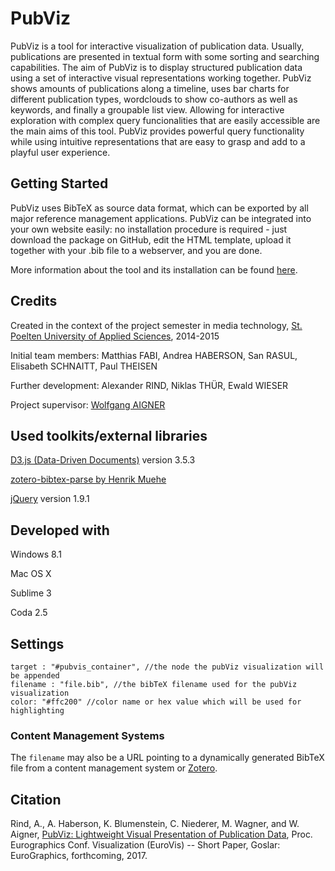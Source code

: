 PubViz
================


PubViz is a tool for interactive visualization of publication data. Usually, publications are presented in textual form with some sorting and searching capabilities. The aim of PubViz is to display structured publication data using a set of interactive visual representations working together. PubViz shows amounts of publications along a timeline, uses bar charts for different publication types, wordclouds to show co-authors as well as keywords, and finally a groupable list view. Allowing for interactive exploration with complex query funcionalities that are easily accessible are the main aims of this tool. PubViz provides powerful query functionality while using intuitive representations that are easy to grasp and add to a playful user experience.

Getting Started
---------------

PubViz uses BibTeX as source data format, which can be exported by all major reference management applications. PubViz can be integrated into your own website easily: no installation procedure is required - just download the package on GitHub, edit the HTML template, upload it together with your .bib file to a webserver, and you are done.

More information about the tool and its installation can be found [here](http://pubviz.fhstp.ac.at/#download). 

Credits
---------------

Created in the context of the project semester in media technology, [St. Poelten University of Applied Sciences](http://www.fhstp.ac.at), 2014-2015

Initial team members: Matthias FABI, Andrea HABERSON, San RASUL, Elisabeth SCHNAITT, Paul THEISEN

Further development: Alexander RIND, Niklas THÜR, Ewald WIESER

Project supervisor: [Wolfgang AIGNER](http://mc.fhstp.ac.at/people/wolfgang-aigner)

Used toolkits/external libraries
---------------

[D3.js (Data-Driven Documents)](http://d3js.org/) version 3.5.3

[zotero-bibtex-parse by Henrik Muehe](https://github.com/apcshields/zotero-bibtex-parse)

[jQuery](http://jquery.com/) version 1.9.1

Developed with
---------------

Windows 8.1

Mac OS X

Sublime 3

Coda 2.5

Settings
--------------

```
target : "#pubvis_container", //the node the pubViz visualization will be appended
filename : "file.bib", //the bibTeX filename used for the pubViz visualization
color: "#ffc200" //color name or hex value which will be used for highlighting
```

### Content Management Systems
The `filename` may also be a URL pointing to a dynamically generated BibTeX file
from a content management system or [Zotero](http://zotero.org/).

Citation
--------------
Rind, A., A. Haberson, K. Blumenstein, C. Niederer, M. Wagner, and W. Aigner,
[PubViz: Lightweight Visual Presentation of Publication Data](http://phaidra.fhstp.ac.at/o:1933),
Proc. Eurographics Conf. Visualization (EuroVis) -- Short Paper, Goslar: EuroGraphics, forthcoming, 2017.
